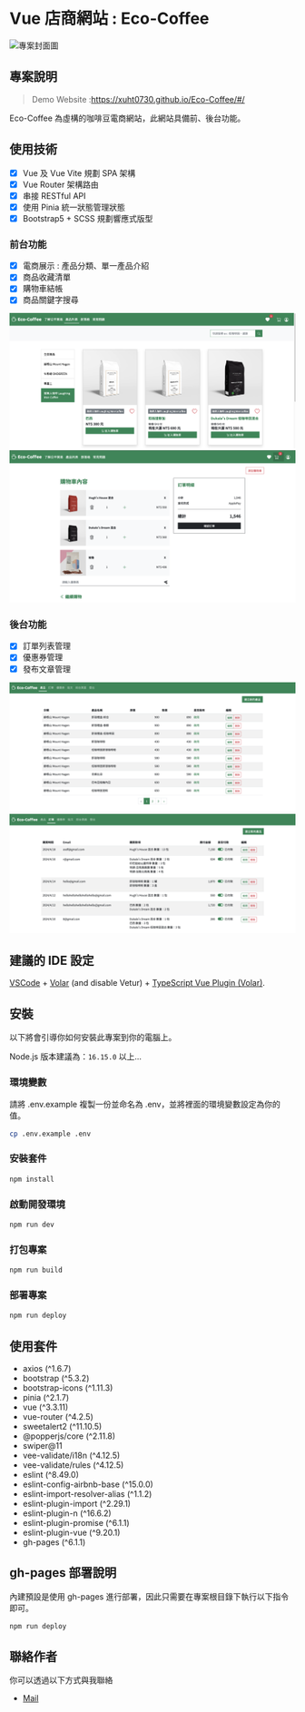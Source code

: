 # Vue 店商網站 : Eco-Coffee

![專案封面圖](https://github.com/XUHT0730/Eco-Coffee/blob/main/ReadMeImg/banner.png)

## 專案說明
> Demo Website :https://xuht0730.github.io/Eco-Coffee/#/

Eco-Coffee 為虛構的咖啡豆電商網站，此網站具備前、後台功能。


## 使用技術

- [x] Vue 及 Vue Vite 規劃 SPA 架構 
- [x] Vue Router 架構路由
- [x] 串接 RESTful API
- [x] 使用 Pinia 統一狀態管理狀態
- [x] Bootstrap5 + SCSS 規劃響應式版型

### 前台功能

- [x] 電商展示 : 產品分類、單一產品介紹  
- [x] 商品收藏清單
- [x] 購物車結帳
- [x] 商品關鍵字搜尋

![範例圖片 1](https://github.com/XUHT0730/Eco-Coffee/blob/main/ReadMeImg/front1.png)
![範例圖片 2](https://github.com/XUHT0730/Eco-Coffee/blob/main/ReadMeImg/front2.png)

### 後台功能

- [x] 訂單列表管理  
- [x] 優惠券管理
- [x] 發布文章管理

![範例圖片 1](https://github.com/XUHT0730/Eco-Coffee/blob/main/ReadMeImg/back1.png)
![範例圖片 2](https://github.com/XUHT0730/Eco-Coffee/blob/main/ReadMeImg/back2.png)

## 建議的 IDE 設定

[VSCode](https://code.visualstudio.com/) + [Volar](https://marketplace.visualstudio.com/items?itemName=Vue.volar) (and disable Vetur) + [TypeScript Vue Plugin (Volar)](https://marketplace.visualstudio.com/items?itemName=Vue.vscode-typescript-vue-plugin).

## 安裝

以下將會引導你如何安裝此專案到你的電腦上。

Node.js 版本建議為：`16.15.0` 以上...

### 環境變數

請將 .env.example 複製一份並命名為 .env，並將裡面的環境變數設定為你的值。
```sh
cp .env.example .env
```

### 安裝套件

```bash
npm install
```

### 啟動開發環境

```bash
npm run dev
```

### 打包專案

```bash
npm run build
```

### 部署專案

```bash
npm run deploy
```

## 使用套件
- axios (^1.6.7)
- bootstrap (^5.3.2)
- bootstrap-icons (^1.11.3)
- pinia (^2.1.7)
- vue (^3.3.11)
- vue-router (^4.2.5)
- sweetalert2 (^11.10.5)
- @popperjs/core (^2.11.8)
- swiper@11
- vee-validate/i18n (^4.12.5)
- vee-validate/rules (^4.12.5)
- eslint (^8.49.0)
- eslint-config-airbnb-base (^15.0.0)
- eslint-import-resolver-alias (^1.1.2)
- eslint-plugin-import (^2.29.1)
- eslint-plugin-n (^16.6.2)
- eslint-plugin-promise (^6.1.1)
- eslint-plugin-vue (^9.20.1)
- gh-pages (^6.1.1)

## gh-pages 部署說明

內建預設是使用 gh-pages 進行部署，因此只需要在專案根目錄下執行以下指令即可。
```bash
npm run deploy
```

## 聯絡作者

你可以透過以下方式與我聯絡
- [Mail](roy1108730@gmail.com) 
